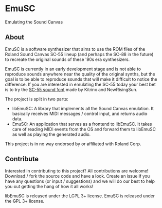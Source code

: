 # EmuSC
Emulating the Sound Canvas

## About
EmuSC is a software synthesizer that aims to use the ROM files of the Roland Sound Canvas SC-55 lineup (and perhaps the SC-88 in the future) to recreate the original sounds of these '90s era synthesizers.

EmuSC is currently in an early development stage and is not able to reproduce sounds anywhere near the quality of the original synths, but the goal is to be able to reproduce sounds that will make it difficult to notice the difference. If you are interested in emulating the SC-55 today your best bet is to try the [SC-55 sound font](https://github.com/Kitrinx/SC55_Soundfont) made by Kitrinx and NewRisingSun.

The project is split in two parts:
* libEmuSC: A library that implements all the Sound Canvas emulation. It basically receives MIDI messages / control input, and returns audio data.
* EmuSC: An application that serves as a frontend to libEmuSC. It takes care of reading MIDI events from the OS and forward them to libEmuSC as well as playing the generated audio.

This project is in no way endorsed by or affiliated with Roland Corp.

## Contribute
Interested in contributing to this project? All contributions are welcome! Download / fork the source code and have a look. Create an issue if you have any questions (or input / suggestions) and we will do our best to help you out getting the hang of how it all works!

libEmuSC is released under the LGPL 3+ license.
EmuSC is released under the GPL 3+ license.

